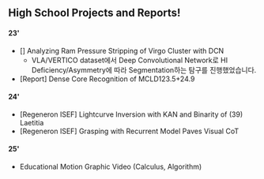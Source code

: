 ## High School Projects and Reports!
#### 23'
- [] Analyzing Ram Pressure Stripping of Virgo Cluster with DCN
  - VLA/VERTICO dataset에서 Deep Convolutional Network로 HI Deficiency/Asymmetry에 따라 Segmentation하는 탐구를 진행했었습니다.
- [Report] Dense Core Recognition of MCLD123.5+24.9

#### 24'
- [Regeneron ISEF] Lightcurve Inversion with KAN and Binarity of (39) Laetitia
- [Regeneron ISEF] Grasping with Recurrent Model Paves Visual CoT

#### 25'  
- Educational Motion Graphic Video (Calculus, Algorithm)
